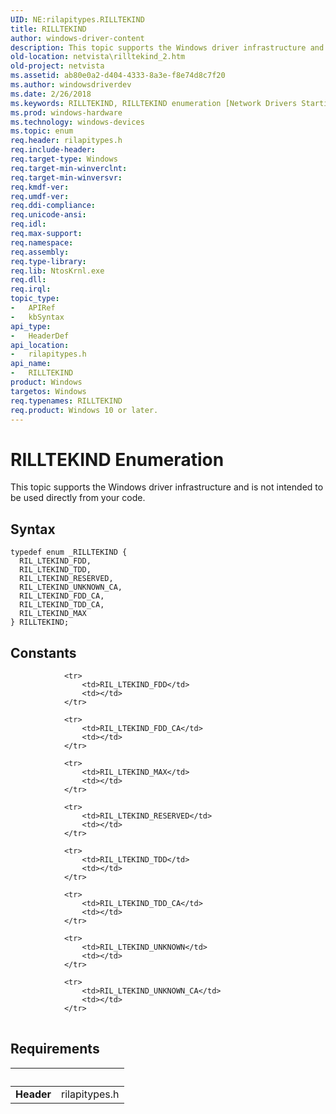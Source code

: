 ```yaml
---
UID: NE:rilapitypes.RILLTEKIND
title: RILLTEKIND
author: windows-driver-content
description: This topic supports the Windows driver infrastructure and is not intended to be used directly from your code.
old-location: netvista\rilltekind_2.htm
old-project: netvista
ms.assetid: ab80e0a2-d404-4333-8a3e-f8e74d8c7f20
ms.author: windowsdriverdev
ms.date: 2/26/2018
ms.keywords: RILLTEKIND, RILLTEKIND enumeration [Network Drivers Starting with Windows Vista], RIL_LTEKIND_FDD, RIL_LTEKIND_FDD_CA, RIL_LTEKIND_MAX, RIL_LTEKIND_RESERVED, RIL_LTEKIND_TDD, RIL_LTEKIND_TDD_CA, RIL_LTEKIND_UNKNOWN_CA, netvista.rilltekind_2, rilapitypes/RILLTEKIND, rilapitypes/RIL_LTEKIND_FDD, rilapitypes/RIL_LTEKIND_FDD_CA, rilapitypes/RIL_LTEKIND_MAX, rilapitypes/RIL_LTEKIND_RESERVED, rilapitypes/RIL_LTEKIND_TDD, rilapitypes/RIL_LTEKIND_TDD_CA, rilapitypes/RIL_LTEKIND_UNKNOWN_CA
ms.prod: windows-hardware
ms.technology: windows-devices
ms.topic: enum
req.header: rilapitypes.h
req.include-header: 
req.target-type: Windows
req.target-min-winverclnt: 
req.target-min-winversvr: 
req.kmdf-ver: 
req.umdf-ver: 
req.ddi-compliance: 
req.unicode-ansi: 
req.idl: 
req.max-support: 
req.namespace: 
req.assembly: 
req.type-library: 
req.lib: NtosKrnl.exe
req.dll: 
req.irql: 
topic_type:
-	APIRef
-	kbSyntax
api_type:
-	HeaderDef
api_location:
-	rilapitypes.h
api_name:
-	RILLTEKIND
product: Windows
targetos: Windows
req.typenames: RILLTEKIND
req.product: Windows 10 or later.
---
```


# RILLTEKIND Enumeration
This topic supports the Windows driver infrastructure and is not intended to be used directly from your code.

## Syntax
````
typedef enum _RILLTEKIND { 
  RIL_LTEKIND_FDD,
  RIL_LTEKIND_TDD,
  RIL_LTEKIND_RESERVED,
  RIL_LTEKIND_UNKNOWN_CA,
  RIL_LTEKIND_FDD_CA,
  RIL_LTEKIND_TDD_CA,
  RIL_LTEKIND_MAX
} RILLTEKIND;
````

## Constants

<table>
            
                <tr>
                    <td>RIL_LTEKIND_FDD</td>
                    <td></td>
                </tr>
            
                <tr>
                    <td>RIL_LTEKIND_FDD_CA</td>
                    <td></td>
                </tr>
            
                <tr>
                    <td>RIL_LTEKIND_MAX</td>
                    <td></td>
                </tr>
            
                <tr>
                    <td>RIL_LTEKIND_RESERVED</td>
                    <td></td>
                </tr>
            
                <tr>
                    <td>RIL_LTEKIND_TDD</td>
                    <td></td>
                </tr>
            
                <tr>
                    <td>RIL_LTEKIND_TDD_CA</td>
                    <td></td>
                </tr>
            
                <tr>
                    <td>RIL_LTEKIND_UNKNOWN</td>
                    <td></td>
                </tr>
            
                <tr>
                    <td>RIL_LTEKIND_UNKNOWN_CA</td>
                    <td></td>
                </tr>
</table>


## Requirements
| &nbsp; | &nbsp; |
| ---- |:---- |
| **Header** | rilapitypes.h |